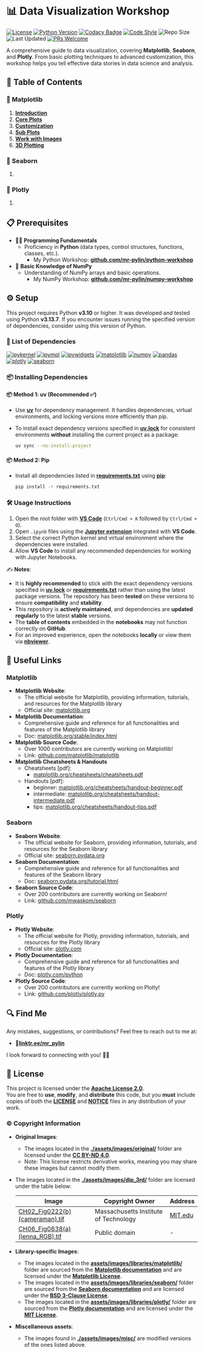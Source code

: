 # 📊 Data Visualization Workshop

[![License](https://img.shields.io/github/license/mr-pylin/data-visualization-workshop?color=blue)](https://github.com/mr-pylin/data-visualization-workshop/blob/main/LICENSE)
[![Python Version](https://img.shields.io/badge/Python-3.13.7-yellow?logo=python&logoColor=white)](https://www.python.org/downloads/release/python-3137/)
[![Codacy Badge](https://app.codacy.com/project/badge/Grade/9eb774b7945449cdb86029e9093b3c73)](https://app.codacy.com/gh/mr-pylin/data-visualization-workshop/dashboard?utm_source=gh&utm_medium=referral&utm_content=&utm_campaign=Badge_grade)
[![Code Style](https://img.shields.io/badge/code%20style-black-black.svg)](https://github.com/psf/black)
![Repo Size](https://img.shields.io/github/repo-size/mr-pylin/data-visualization-workshop?color=lightblue)
![Last Updated](https://img.shields.io/github/last-commit/mr-pylin/data-visualization-workshop?color=orange)
[![PRs Welcome](https://img.shields.io/badge/PRs-welcome-brightgreen?color=brightgreen)](https://github.com/mr-pylin/data-visualization-workshop/pulls)

A comprehensive guide to data visualization, covering **Matplotlib**, **Seaborn**, and **Plotly**. From basic plotting techniques to advanced customization, this workshop helps you tell effective data stories in data science and analysis.

## 📖 Table of Contents

### 📖 Matplotlib

1. [**Introduction**](./code/matplotlib/01-introduction.ipynb)
1. [**Core Plots**](./code/matplotlib/02-core-plots.ipynb)
1. [**Customization**](./code/matplotlib/03-customization.ipynb)
1. [**Sub Plots**](./code/matplotlib/04-subplots.ipynb)
1. [**Work with Images**](./code/matplotlib/05-work-with-images.ipynb)
1. [**3D Plotting**](./code/matplotlib/06-3d-plotting.ipynb)

### 📖 Seaborn

1.

### 📖 Plotly

1.

## 📋 Prerequisites

- 👨‍💻 **Programming Fundamentals**
  - Proficiency in **Python** (data types, control structures, functions, classes, etc.).
    - My Python Workshop: [**github.com/mr-pylin/python-workshop**](https://github.com/mr-pylin/python-workshop)
- 🔢 **Basic Knowledge of NumPy**
  - Understanding of NumPy arrays and basic operations.
    - My NumPy Workshop: [**github.com/mr-pylin/numpy-workshop**](https://github.com/mr-pylin/numpy-workshop)

## ⚙️ Setup

This project requires Python **v3.10** or higher. It was developed and tested using Python **v3.13.7**. If you encounter issues running the specified version of dependencies, consider using this version of Python.

### 📝 List of Dependencies

[![ipykernel](https://img.shields.io/badge/ipykernel-6.30.1-ff69b4)](https://pypi.org/project/ipykernel/6.30.1/)
[![ipympl](https://img.shields.io/badge/ipympl-0.9.7-purple)](https://pypi.org/project/ipympl/0.9.7/)
[![ipywidgets](https://img.shields.io/badge/ipywidgets-8.1.7-ff6347)](https://pypi.org/project/ipywidgets/8.1.7/)
[![matplotlib](https://img.shields.io/badge/matplotlib-3.10.6-green)](https://pypi.org/project/matplotlib/3.10.6/)
[![numpy](https://img.shields.io/badge/numpy-2.3.3-orange)](https://pypi.org/project/numpy/2.3.3/)
[![pandas](https://img.shields.io/badge/pandas-2.3.3-blue)](https://pypi.org/project/pandas/2.3.3/)
[![plotly](https://img.shields.io/badge/plotly-6.3.1-cyan)](https://pypi.org/project/plotly/6.3.1/)
[![seaborn](https://img.shields.io/badge/seaborn-0.13.2-darkblue)](https://pypi.org/project/seaborn/0.13.2/)

### 📦 Installing Dependencies

#### 📦 Method 1: uv (**Recommended** ✅)

- Use [**uv**](https://docs.astral.sh/uv/) for dependency management. It handles dependencies, virtual environments, and locking versions more efficiently than pip.  
- To install exact dependency versions specified in [**uv.lock**](./uv.lock) for consistent environments **without** installing the current project as a package:

  ```bash
  uv sync --no-install-project
  ```

#### 📦 Method 2: Pip

- Install all dependencies listed in [**requirements.txt**](./requirements.txt) using [**pip**](https://pip.pypa.io/en/stable/installation/):

  ```bash
  pip install -r requirements.txt
  ```

### 🛠️ Usage Instructions

1. Open the root folder with [**VS Code**](https://code.visualstudio.com/) (`Ctrl/Cmd + K` followed by `Ctrl/Cmd + O`).
1. Open `.ipynb` files using the [**Jupyter extension**](https://marketplace.visualstudio.com/items?itemName=ms-toolsai.jupyter) integrated with **VS Code**.
1. Select the correct Python kernel and virtual environment where the dependencies were installed.
1. Allow **VS Code** to install any recommended dependencies for working with Jupyter Notebooks.

✍️ **Notes**:  

- It is **highly recommended** to stick with the exact dependency versions specified in [**uv.lock**](./uv.lock) or [**requirements.txt**](./requirements.txt) rather than using the latest package versions. The repository has been **tested** on these versions to ensure **compatibility** and **stability**.
- This repository is **actively maintained**, and dependencies are **updated regularly** to the latest **stable** versions.
- The **table of contents** embedded in the **notebooks** may not function correctly on **GitHub**.
- For an improved experience, open the notebooks **locally** or view them via [**nbviewer**](https://nbviewer.org/github/mr-pylin/data-visualization-workshop).

## 🔗 Useful Links

### Matplotlib

- **Matplotlib Website**:
  - The official website for Matplotlib, providing information, tutorials, and resources for the Matplotlib library
  - Official site: [matplotlib.org](https://matplotlib.org)
- **Matplotlib Documentation**:
  - Comprehensive guide and reference for all functionalities and features of the Matplotlib library
  - Doc: [matplotlib.org/stable/index.html](https://matplotlib.org/stable/index.html)
- **Matplotlib Source Code**:
  - Over 1000 contributors are currently working on Matplotlib!
  - Link: [github.com/matplotlib/matplotlib](https://github.com/matplotlib/matplotlib)
- **Matplotlib Cheatsheets & Handouts**
  - Cheatsheets [pdf]:
    - [matplotlib.org/cheatsheets/cheatsheets.pdf](https://matplotlib.org/cheatsheets/cheatsheets.pdf)
  - Handouts [pdf]:
    - beginner: [matplotlib.org/cheatsheets/handout-beginner.pdf](https://matplotlib.org/cheatsheets/handout-beginner.pdf)
    - intermediate: [matplotlib.org/cheatsheets/handout-intermediate.pdf](https://matplotlib.org/cheatsheets/handout-intermediate.pdf)
    - tips: [matplotlib.org/cheatsheets/handout-tips.pdf](https://matplotlib.org/cheatsheets/handout-tips.pdf)

### Seaborn

- **Seaborn Website**:  
  - The official website for Seaborn, providing information, tutorials, and resources for the Seaborn library  
  - Official site: [seaborn.pydata.org](https://seaborn.pydata.org)
- **Seaborn Documentation**:  
  - Comprehensive guide and reference for all functionalities and features of the Seaborn library  
  - Doc: [seaborn.pydata.org/tutorial.html](https://seaborn.pydata.org/tutorial.html)
- **Seaborn Source Code**:  
  - Over 200 contributors are currently working on Seaborn!  
  - Link: [github.com/mwaskom/seaborn](https://github.com/mwaskom/seaborn)

### Plotly

- **Plotly Website**:
  - The official website for Plotly, providing information, tutorials, and resources for the Plotly library
  - Official site: [plotly.com](https://plotly.com)
- **Plotly Documentation**:
  - Comprehensive guide and reference for all functionalities and features of the Plotly library
  - Doc: [plotly.com/python](https://plotly.com/python)
- **Plotly Source Code**:
  - Over 200 contributors are currently working on Plotly!
  - Link: [github.com/plotly/plotly.py](https://github.com/plotly/plotly.py)

## 🔍 Find Me

Any mistakes, suggestions, or contributions? Feel free to reach out to me at:

- 📍[**linktr.ee/mr_pylin**](https://linktr.ee/mr_pylin)

I look forward to connecting with you! 🏃‍♂️

## 📄 License

This project is licensed under the **[Apache License 2.0](./LICENSE)**.  
You are free to **use**, **modify**, and **distribute** this code, but you **must** include copies of both the [**LICENSE**](./LICENSE) and [**NOTICE**](./NOTICE) files in any distribution of your work.

### ©️ Copyright Information

- **Original Images**:
  - The images located in the [**./assets/images/original/**](./assets/images/original/) folder are licensed under the **[CC BY-ND 4.0](./assets/images/original/LICENSE)**.
  - Note: This license restricts derivative works, meaning you may share these images but cannot modify them.

- The images located in the [**./assets/images/dip_3rd/**](./assets/images/dip_3rd/) folder are licensed under the table below:  

  | Image                                                                                      | Copyright Owner                            | Address                               |
  |--------------------------------------------------------------------------------------------|--------------------------------------------|---------------------------------------|
  | [CH02_Fig0222(b)(cameraman).tif](./assets/images/dip_3rd/CH02_Fig0222(b)(cameraman).tif)    | Massachusetts Institute of Technology      | [MIT.edu](https://MIT.edu)           |
  | [CH06_Fig0638(a)(lenna_RGB).tif](./assets/images/dip_3rd/CH06_Fig0638(a)(lenna_RGB).tif)    | Public domain                              | -                                     |

- **Library-specific Images**:

  - The images located in the [**assets/images/libraries/matplotlib/**](./assets/images/libraries/matplotlib/) folder are sourced from the [**Matplotlib documentation**](https://matplotlib.org/) and are licensed under the [**Matplotlib License**](https://matplotlib.org/stable/users/license.html).
  - The images located in the [**assets/images/libraries/seaborn/**](./assets/images/libraries/seaborn/) folder are sourced from the [**Seaborn documentation**](https://seaborn.pydata.org/) and are licensed under the [**BSD 3-Clause License**](https://github.com/mwaskom/seaborn/blob/master/LICENSE).
  - The images located in the [**assets/images/libraries/plotly/**](./assets/images/libraries/plotly/) folder are sourced from the [**Plotly documentation**](https://plotly.com/) and are licensed under the [**MIT License**](https://github.com/plotly/plotly.py/blob/master/LICENSE).

- **Miscellaneous assets**:

  - The images found in [**./assets/images/misc/**](./assets/images/misc/) are modified versions of the ones listed above.
